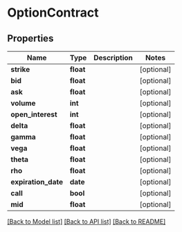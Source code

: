 # OptionContract

## Properties
Name | Type | Description | Notes
------------ | ------------- | ------------- | -------------
**strike** | **float** |  | [optional] 
**bid** | **float** |  | [optional] 
**ask** | **float** |  | [optional] 
**volume** | **int** |  | [optional] 
**open_interest** | **int** |  | [optional] 
**delta** | **float** |  | [optional] 
**gamma** | **float** |  | [optional] 
**vega** | **float** |  | [optional] 
**theta** | **float** |  | [optional] 
**rho** | **float** |  | [optional] 
**expiration_date** | **date** |  | [optional] 
**call** | **bool** |  | [optional] 
**mid** | **float** |  | [optional] 

[[Back to Model list]](../README.md#documentation-for-models) [[Back to API list]](../README.md#documentation-for-api-endpoints) [[Back to README]](../README.md)


